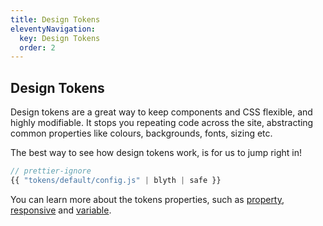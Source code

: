 ```yaml
---
title: Design Tokens
eleventyNavigation:
  key: Design Tokens
  order: 2
---
```


## Design Tokens

Design tokens are a great way to keep components and CSS flexible, and highly modifiable. It stops you repeating code across the site, abstracting common properties like colours, backgrounds, fonts, sizing etc.

The best way to see how design tokens work, is for us to jump right in!

```js
// prettier-ignore
{{ "tokens/default/config.js" | blyth | safe }}
```

You can learn more about the tokens properties, such as [property](/docs/tokens/property/), [responsive](/docs/tokens/responsive/) and [variable](/docs/tokens/variable/).
